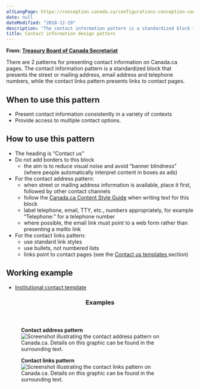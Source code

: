 ```yaml
---
altLangPage: https://conception.canada.ca/configurations-conception-communes/coordonnees.html
date: null
dateModified: "2018-12-19"
description: "The contact information pattern is a standardized block that presents the street or mailing address, email address and telephone numbers, while the contact links pattern presents links to contact pages."
title: Contact information design pattern
---
```

<p class="gc-byline"> <strong> From: <a href="https://www.canada.ca/en/treasury-board-secretariat.html"> Treasury Board of Canada Secretariat </a> </strong> </p>
<section>
  <p>There  are 2 patterns for presenting contact information on Canada.ca pages. The contact information pattern is a standardized block that presents the street or mailing address, email address and telephone numbers, while the contact links pattern presents links to contact pages.</p>
  <section>
    <h2>When to use this pattern</h2>
    <ul>
      <li>Present contact information consistently in a variety of contexts</li>
      <li>Provide access to multiple contact options.</li>
    </ul>
  </section>
  <section>
    <h2> How to use this pattern </h2>
    <ul>
      <li> The heading is “Contact us” </li>
      <li> Do not add borders to this block
        <ul>
          <li> the aim is to reduce visual noise and avoid “banner blindness” (where people automatically interpret content in boxes as ads) </li>
        </ul>
      </li>
      <li> For the contact address pattern:
        <ul>
          <li>when street or mailing address information is available, place it first, followed by other contact channels </li>
          <li>follow the <a href="https://design.canada.ca/style-guide/">Canada.ca Content Style Guide</a> when writing text for this block </li>
          <li> label telephone, email, TTY, etc., numbers appropriately, for example “Telephone:” for a telephone number </li>
          <li> where possible, the email link must point to a web form rather than presenting a mailto link </li>
        </ul>
      </li>
      <li> For the contact links pattern:
        <ul>
          <li> use standard link styles </li>
          <li> use bullets, not numbered lists </li>
          <li> links point to contact pages (see the <a href="../recommended-templates/contact-us-pages.html"> Contact us templates </a> section) </li>
        </ul>
      </li>
    </ul>
  </section>
  <section>
    <h2> Working example </h2>
    <ul>
      <li> <a href="https://wet-boew.github.io/GCWeb/templates/institutional/institution-contact-en.html"> Institutional contact template </a> </li>
    </ul>
  </section>
  <section class="panel panel-primary">
    <header class="panel-heading">
      <h3 class="panel-title"> Examples </h3>
    </header>
    <div class="panel-body">
      <div class="row">
        <div class="col-sm-6">
          <figure class="mrgn-bttm-sm">
            <figcaption class="text-center"> <b> Contact address pattern </b> </figcaption>
            <img alt="Screenshot illustrating the contact address pattern on Canada.ca. Details on this graphic can be found in the surrounding text." class="img-responsive center-block" src="https://www.canada.ca/content/dam/tbs-sct/images/government-communications/canada-content-style-guide/contact-address-pattern-eng.jpg"/> </figure>
        </div>
        <div class="col-sm-6">
          <figure class="mrgn-bttm-sm">
            <figcaption class="text-center"> <b> Contact links pattern </b> </figcaption>
            <img alt="Screenshot illustrating the contact links pattern on Canada.ca. Details on this graphic can be found in the surrounding text." class="img-responsive center-block" src="https://www.canada.ca/content/dam/tbs-sct/images/government-communications/canada-content-style-guide/contact-links-pattern-eng.jpg"/> </figure>
        </div>
      </div>
    </div>
  </section>
</section>
